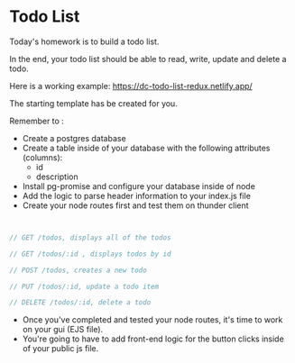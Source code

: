 
# Todo List

Today's homework is to build a todo list.

In the end, your todo list should be able to read, write, update and delete a todo.


Here is a working example: https://dc-todo-list-redux.netlify.app/


The starting template has be created for you.

Remember to :

- Create a postgres database
- Create a table inside of your database with the following attributes (columns):
    - id
    - description
- Install pg-promise and configure your database inside of node
- Add the logic to parse header information to your index.js file
- Create your node routes first and test them on thunder client

```js


// GET /todos, displays all of the todos

// GET /todos/:id , displays todos by id

// POST /todos, creates a new todo

// PUT /todos/:id, update a todo item

// DELETE /todos/:id, delete a todo

```

- Once you've completed and tested your node routes, it's time to work on your gui (EJS file).
- You're going to have to add front-end logic for the button clicks inside of your public js file.
